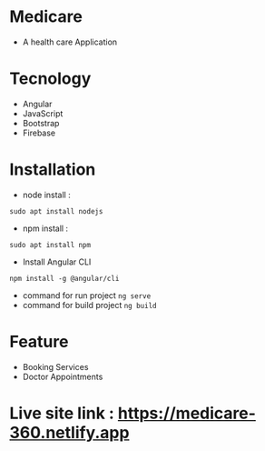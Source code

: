 # Medicare
- A health care Application

# Tecnology 
- Angular
- JavaScript
- Bootstrap
- Firebase

# Installation
- node install :
```
sudo apt install nodejs
```
- npm install :
```
sudo apt install npm
```
- Install Angular CLI
```
npm install -g @angular/cli
```
- command for run project `ng serve`
- command for build project `ng build`

# Feature
- Booking Services
- Doctor Appointments

# Live site link : https://medicare-360.netlify.app
